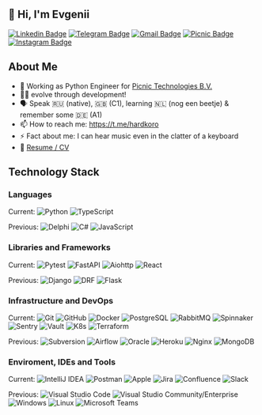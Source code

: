## 👋 Hi, I'm Evgenii

[![Linkedin Badge](https://img.shields.io/badge/-LinkedIn-0e76a8?style=flat-square&logo=Linkedin&logoColor=white)](https://www.linkedin.com/in/hardkoro/)
[![Telegram Badge](https://img.shields.io/badge/-Telegram-0088cc?style=flat-square&logo=Telegram&logoColor=white)](https://t.me/hardkoro)
[![Gmail Badge](https://img.shields.io/badge/-GMail-d93025?style=flat-square&logo=GMail&logoColor=white)](mailto:eug.korobkov@gmail.com)
[![Picnic Badge](https://img.shields.io/badge/-Picnic-E1171E?style=flat-square&logo=Picnic&logoColor=white)](https://picnic.tech/)
[![Instagram Badge](https://img.shields.io/badge/-Instagram-E4405F?style=flat-square&logo=Instagram&logoColor=white)](https://www.instagram.com/oligofriend)
<!-- [![Habr Badge](https://img.shields.io/badge/-Habr-303b44?style=flat-square&logo=Habr&logoColor=white)](https://career.habr.com/hardkoro) -->

## About Me

- 🐍 Working as Python Engineer for [Picnic Technologies B.V.](https://github.com/PicnicSupermarket)
- 🧑‍💻 evolve through development!
- 🗣 Speak 🇷🇺 (native), 🇬🇧 (C1), learning 🇳🇱 (nog een beetje) & remember some 🇩🇪 (A1)
- 📫 How to reach me: https://t.me/hardkoro
- ⚡ Fact about me: I can hear music even in the clatter of a keyboard
- 📝 [Resume / CV](https://github.com/hardkoro/cv/blob/main/README.md)

## Technology Stack

### Languages
  Current:
      ![Python](https://img.shields.io/badge/-Python-333333?style=flat-square&logo=python&logoColor=3776AB)
      ![TypeScript](https://img.shields.io/badge/-TypeScript-333333?style=flat-square&logo=TypeScript&logoColor=3776AB)
  
  Previous:
      ![Delphi](https://img.shields.io/badge/-Delphi-333333?style=flat-square&logo=Delphi&logoColor=EE1F35)
      ![C#](https://img.shields.io/badge/-C%23-333333?style=flat-square&logo=CSharp&logoColor=239120)
      ![JavaScript](https://img.shields.io/badge/-JavaScript-333333?style=flat-square&logo=JavaScript)
  
### Libraries and Frameworks
  Current:
      ![Pytest](https://img.shields.io/badge/-Pytest-333333?style=flat&logo=Pytest)
      ![FastAPI](https://img.shields.io/badge/-FastAPI-333333?style=flat&logo=FastAPI)
      ![Aiohttp](https://img.shields.io/badge/-Aiohttp-333333?style=flat&logo=Aiohttp)
      ![React](https://img.shields.io/badge/-React-333333?style=flat&logo=React)
  
  Previous:
      ![Django](https://img.shields.io/badge/-Django-333333?style=flat&logo=Django&logoColor=FFFFFF)
      ![DRF](https://img.shields.io/badge/-DRF-333333?style=flat&logo=Django&logoColor=FFFFFF)
      ![Flask](https://img.shields.io/badge/-Flask-333333?style=flat&logo=Flask&logoColor=FFFFFF)
   
### Infrastructure and DevOps
  Current:
      ![Git](https://img.shields.io/badge/-Git-333333?style=flat&logo=git&logoColor=F05032)
      ![GitHub](https://img.shields.io/badge/-GitHub-333333?style=flat&logo=github&logoColor=FFFFFF)
      ![Docker](https://img.shields.io/badge/-Docker-333333?style=flat&logo=docker&logoColor=2496ED)
      ![PostgreSQL](https://img.shields.io/badge/-PostgreSQL-333333?style=flat&logo=PostgreSQL&logoColor=FFFFFF)
      ![RabbitMQ](https://img.shields.io/badge/-RabbitMQ-333333?style=flat&logo=RabbitMQ)
      ![Spinnaker](https://img.shields.io/badge/-Spinnaker-333333?style=flat&logo=Spinnaker)
      ![Sentry](https://img.shields.io/badge/-Sentry-333333?style=flat&logo=Sentry)
      ![Vault](https://img.shields.io/badge/-Vault-333333?style=flat&logo=Vault)
      ![K8s](https://img.shields.io/badge/-Kubernetes-333333?style=flat&logo=Kubernetes)
      ![Terraform](https://img.shields.io/badge/-Terraform-333333?style=flat&logo=Terraform)
  
  Previous:
      ![Subversion](https://img.shields.io/badge/-Subversion-333333?style=flat&logo=Subversion&logoColor=F05032)
      ![Airflow](https://img.shields.io/badge/-Airflow-333333?style=flat&logo=ApacheAirflow&logoColor=FFFFFF)
      ![Oracle](https://img.shields.io/badge/-Oracle-333333?style=flat&logo=Oracle&logoColor=F80000)
      ![Heroku](https://img.shields.io/badge/-Heroku-333333?style=flat&logo=Heroku)
      ![Nginx](https://img.shields.io/badge/-Nginx-333333?style=flat&logo=Nginx)
      ![MongoDB](https://img.shields.io/badge/-MongoDB-333333?style=flat&logo=MongoDB)

### Enviroment, IDEs and Tools
  Current:
      ![IntelliJ IDEA](https://img.shields.io/badge/-IntelliJ+IDEA-333333?style=flat&logo=IntelliJ+IDEA)
      ![Postman](https://img.shields.io/badge/-Postman-333333?style=flat&logo=Postman)
      ![Apple](https://img.shields.io/badge/-Apple-333333?style=flat&logo=Apple)
      ![Jira](https://img.shields.io/badge/-Jira-333333?style=flat&logo=Jira)
      ![Confluence](https://img.shields.io/badge/-Confluence-333333?style=flat&logo=Confluence)
      ![Slack](https://img.shields.io/badge/-Slack-333333?style=flat&logo=Slack)
  
  Previous:
      ![Visual Studio Code](https://img.shields.io/badge/-Visual%20Studio%20Code-333333?style=flat&logo=Visual-Studio-Code&logoColor=007ACC)
      ![Visual Studio Community/Enterprise](https://img.shields.io/badge/-Visual%20Studio-333333?style=flat&logo=Visual-Studio-Code&logoColor=7e10cc)
      ![Windows](https://img.shields.io/badge/-Windows-333333?style=flat&logo=Windows)
      ![Linux](https://img.shields.io/badge/-Linux-333333?style=flat&logo=Linux)
      ![Microsoft Teams](https://img.shields.io/badge/-Microsoft%20Teams-333333?style=flat&logo=Microsoft-Teams)

<!-- 
## 📈 My GitHub Stats

<p>
  <img height="180em" src="https://github-readme-stats.vercel.app/api?username=hardkoro&show_icons=true&hide_border=true&count_private=true&hide_rank=true" />
  <img height="180em" src="https://github-readme-stats.vercel.app/api/top-langs/?username=hardkoro&show_icons=true&hide_border=true&layout=compact"/>
</p>
-->
